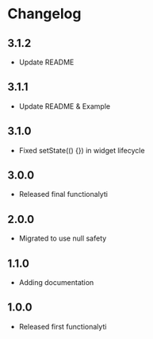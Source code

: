 # Changelog

## 3.1.2
 - Update README

## 3.1.1
 - Update README & Example

## 3.1.0
 - Fixed setState(() {}) in widget lifecycle

## 3.0.0
 - Released final functionalyti

## 2.0.0
 - Migrated to use null safety

## 1.1.0
 - Adding documentation

## 1.0.0
 - Released first functionalyti
